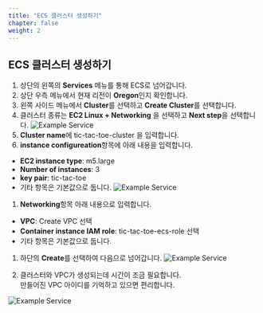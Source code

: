 ```yaml
---
title: "ECS 클러스터 생성하기"
chapter: false
weight: 2
---
```


## ECS 클러스터 생성하기

1. 상단의 왼쪽의 **Services** 메뉴를 통해 ECS로 넘어갑니다.
1. 상단 우측 메뉴에서 현재 리전이 **Oregon**인지 확인합니다.
1. 왼쪽 사이드 메뉴에서 **Cluster**를 선택하고 **Create Cluster**를 선택합니다.
1. 클러스터 종류는 **EC2 Linux + Networking** 을 선택하고 **Next step**을 선택합니다.
![Example Service](/images/tic-tac-toe/cluster-build-1.png)
1. **Cluster name**에 tic-tac-toe-cluster 을 입력합니다.
1. **instance configureation**항목에 아래 내용을 입력합니다.
 * **EC2 instance type**: m5.large
 * **Number of instances**: 3
 * **key pair**: tic-tac-toe 
 * 기타 항목은 기본값으로 둡니다.
![Example Service](/images/tic-tac-toe/cluster-build-2.png)

1. **Networking**항목 아래 내용으로 입력합니다.
 * **VPC**: Create VPC 선택
 * **Container instance IAM role**: tic-tac-toe-ecs-role 선택
 * 기타 항목은 기본값으로 둡니다.
1. 하단의 **Create**를 선택하여 다음으로 넘어갑니다.
![Example Service](/images/tic-tac-toe/cluster-build-3.png)

1. 클러스터와 VPC가 생성되는데 시간이 조금 필요합니다.<br>
만들어진 VPC 아이디를 기억하고 있으면 편리합니다.

![Example Service](/images/tic-tac-toe/cluster-build-4.png)
